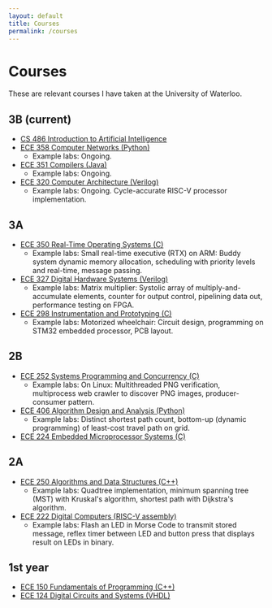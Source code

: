 ```yaml
---
layout: default
title: Courses
permalink: /courses
---
```

# Courses

These are relevant courses I have taken at the University of Waterloo.

## 3B (current)

* [CS 486 Introduction to Artificial Intelligence](https://ugradcalendar.uwaterloo.ca/courses/CS/486)
* [ECE 358 Computer Networks (Python)](https://ugradcalendar.uwaterloo.ca/courses/ECE/358)
    * Example labs: Ongoing.
* [ECE 351 Compilers (Java)](https://ugradcalendar.uwaterloo.ca/courses/ECE/351)
    * Example labs: Ongoing.
* [ECE 320 Computer Architecture (Verilog)](https://ugradcalendar.uwaterloo.ca/courses/ECE/320)
    * Example labs: Ongoing. Cycle-accurate RISC-V processor implementation.

## 3A

* [ECE 350 Real-Time Operating Systems (C)](https://ugradcalendar.uwaterloo.ca/courses/ECE/350)
    * Example labs: Small real-time executive (RTX) on ARM: Buddy system dynamic memory allocation, scheduling with priority levels and real-time, message passing.
* [ECE 327 Digital Hardware Systems (Verilog)](https://ugradcalendar.uwaterloo.ca/courses/ECE/327)
    * Example labs: Matrix multiplier: Systolic array of multiply-and-accumulate elements, counter for output control, pipelining data out, performance testing on FPGA.
* [ECE 298 Instrumentation and Prototyping (C)](https://ugradcalendar.uwaterloo.ca/courses/ECE/298)
    * Example labs: Motorized wheelchair: Circuit design, programming on STM32 embedded processor, PCB layout.

## 2B

* [ECE 252 Systems Programming and Concurrency (C)](https://ugradcalendar.uwaterloo.ca/courses/ECE/252)
    * Example labs: On Linux: Multithreaded PNG verification, multiprocess web crawler to discover PNG images, producer-consumer pattern.
* [ECE 406 Algorithm Design and Analysis (Python)](https://ugradcalendar.uwaterloo.ca/courses/ECE/406)
    * Example labs: Distinct shortest path count, bottom-up (dynamic programming) of least-cost travel path on grid.
* [ECE 224 Embedded Microprocessor Systems (C)](https://ugradcalendar.uwaterloo.ca/courses/ECE/224)

## 2A

* [ECE 250 Algorithms and Data Structures (C++)](https://ugradcalendar.uwaterloo.ca/courses/ECE/250)
    * Example labs: Quadtree implementation, minimum spanning tree (MST) with Kruskal's algorithm, shortest path with Dijkstra's algorithm.
* [ECE 222 Digital Computers (RISC-V assembly)](https://ugradcalendar.uwaterloo.ca/courses/ECE/222)
    * Example labs: Flash an LED in Morse Code to transmit stored message, reflex timer between LED and button press that displays result on LEDs in binary.

## 1st year

* [ECE 150 Fundamentals of Programming (C++)](https://ugradcalendar.uwaterloo.ca/courses/ECE/150)
* [ECE 124 Digital Circuits and Systems (VHDL)](https://ugradcalendar.uwaterloo.ca/courses/ECE/124)
